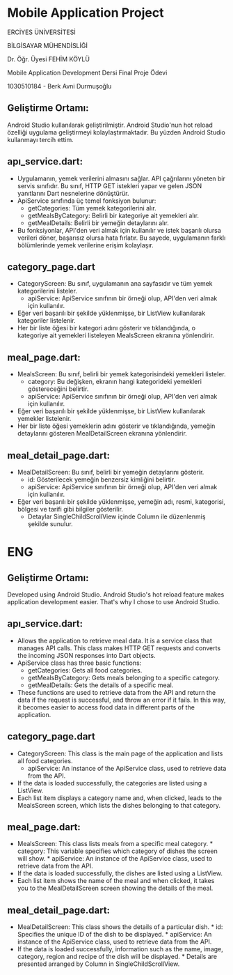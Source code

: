 # Mobile Application Project
ERCİYES ÜNİVERSİTESİ

BİLGİSAYAR MÜHENDİSLİĞİ

Dr. Öğr. Üyesi FEHİM KÖYLÜ

Mobile Application Development Dersi Final Proje Ödevi

1030510184  -  Berk Avni Durmuşoğlu

## Geliştirme Ortamı:
  Android Studio kullanılarak geliştirilmiştir. Android Studio'nun hot reload özelliği uygulama geliştirmeyi kolaylaştırmaktadır. Bu yüzden Android Studio kullanmayı tercih ettim.

## apı_service.dart:
  - Uygulamanın, yemek verilerini almasını sağlar. API çağrılarını yöneten bir servis sınıfıdır. Bu sınıf, HTTP GET istekleri yapar ve gelen JSON yanıtlarını Dart nesnelerine dönüştürür.
  - ApiService sınıfında üç temel fonksiyon bulunur:
       * getCategories: Tüm yemek kategorilerini alır.
       * getMealsByCategory: Belirli bir kategoriye ait yemekleri alır.
       * getMealDetails: Belirli bir yemeğin detaylarını alır.
  - Bu fonksiyonlar, API'den veri almak için kullanılır ve istek başarılı olursa verileri döner, başarısız olursa hata fırlatır. Bu sayede, uygulamanın farklı bölümlerinde yemek verilerine erişim kolaylaşır.

 ## category_page.dart
   - CategoryScreen: Bu sınıf, uygulamanın ana sayfasıdır ve tüm yemek kategorilerini listeler.
        * apiService: ApiService sınıfının bir örneği olup, API'den veri almak için kullanılır.
   - Eğer veri başarılı bir şekilde yüklenmişse, bir ListView kullanılarak kategoriler listelenir.
   - Her bir liste öğesi bir kategori adını gösterir ve tıklandığında, o kategoriye ait yemekleri listeleyen MealsScreen ekranına yönlendirir.

## meal_page.dart:
  - MealsScreen: Bu sınıf, belirli bir yemek kategorisindeki yemekleri listeler.
       * category: Bu değişken, ekranın hangi kategorideki yemekleri göstereceğini belirtir.
       * apiService: ApiService sınıfının bir örneği olup, API'den veri almak için kullanılır.
  - Eğer veri başarılı bir şekilde yüklenmişse, bir ListView kullanılarak yemekler listelenir.
  - Her bir liste öğesi yemeklerin adını gösterir ve tıklandığında, yemeğin detaylarını gösteren MealDetailScreen ekranına yönlendirir.

## meal_detail_page.dart:
  - MealDetailScreen: Bu sınıf, belirli bir yemeğin detaylarını gösterir.
       * id: Gösterilecek yemeğin benzersiz kimliğini belirtir.
       * apiService: ApiService sınıfının bir örneği olup, API'den veri almak için kullanılır.
  - Eğer veri başarılı bir şekilde yüklenmişse, yemeğin adı, resmi, kategorisi, bölgesi ve tarifi gibi bilgiler gösterilir.
       * Detaylar SingleChildScrollView içinde Column ile düzenlenmiş şekilde sunulur.
    
# ENG

## Geliştirme Ortamı:
  Developed using Android Studio. Android Studio's hot reload feature makes application development easier. That's why I chose to use Android Studio.

## apı_service.dart:
  - Allows the application to retrieve meal data. It is a service class that manages API calls. This class makes HTTP GET requests and converts the incoming JSON responses into Dart objects.
  - ApiService class has three basic functions:
       * getCategories: Gets all food categories.
       * getMealsByCategory: Gets meals belonging to a specific category.
       * getMealDetails: Gets the details of a specific meal.
  - These functions are used to retrieve data from the API and return the data if the request is successful, and throw an error if it fails. In this way, it becomes easier to access food data in different parts of the application.

## category_page.dart
   - CategoryScreen: This class is the main page of the application and lists all food categories.
        * apiService: An instance of the ApiService class, used to retrieve data from the API.
   - If the data is loaded successfully, the categories are listed using a ListView.
   - Each list item displays a category name and, when clicked, leads to the MealsScreen screen, which lists the dishes belonging to that category.

## meal_page.dart:
  - MealsScreen: This class lists meals from a specific meal category.
        * category: This variable specifies which category of dishes the screen will show.
        * apiService: An instance of the ApiService class, used to retrieve data from the API.
  - If the data is loaded successfully, the dishes are listed using a ListView.
  - Each list item shows the name of the meal and when clicked, it takes you to the MealDetailScreen screen showing the details of the meal.

## meal_detail_page.dart:
  - MealDetailScreen: This class shows the details of a particular dish.
        * id: Specifies the unique ID of the dish to be displayed.
        * apiService: An instance of the ApiService class, used to retrieve data from the API.
  - If the data is loaded successfully, information such as the name, image, category, region and recipe of the dish will be displayed.
        * Details are presented arranged by Column in SingleChildScrollView.

 
	
